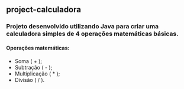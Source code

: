 ## project-calculadora

### Projeto desenvolvido utilizando Java para criar uma calculadora simples de 4 operações matemáticas básicas.

#### Operações matemáticas: 

* Soma ( + ); 
* Subtração ( - ); 
* Multiplicação ( * ); 
* Divisão ( / ).
